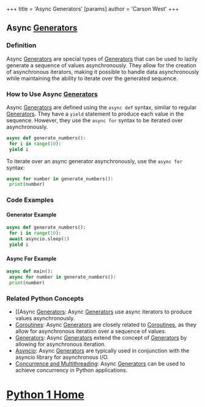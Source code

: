 +++
 title = 'Async Generators'
[params]
	author = 'Carson West'
+++
## Async [Generators](./../generators/)

### Definition

Async [Generators](./../generators/) are special types of [Generators](./../generators/) that can be used to lazily generate a sequence of values asynchronously. They allow for the creation of asynchronous iterators, making it possible to handle data asynchronously while maintaining the ability to iterate over the generated sequence.

### How to Use Async [Generators](./../generators/)

Async [Generators](./../generators/) are defined using the `async def` syntax, similar to regular [Generators](./../generators/). They have a `yield` statement to produce each value in the sequence. However, they use the `async for` syntax to be iterated over asynchronously.

```python
async def generate_numbers():
 for i in range(10):
 yield i
```

To iterate over an async generator asynchronously, use the `async for` syntax:

```python
async for number in generate_numbers():
 print(number)
```

### Code Examples

#### Generator Example

```python
async def generate_numbers():
 for i in range(10):
 await asyncio.sleep(1)
 yield i
```

#### Async For Example

```python
async def main():
 async for number in generate_numbers():
 print(number)
```

### Related Python Concepts

- [[Async [Generators](./../generators/): Async [Generators](./../generators/) use async iterators to produce values asynchronously.
- [Coroutines](./../coroutines/): Async [Generators](./../generators/) are closely related to [Coroutines](./../coroutines/), as they allow for asynchronous iteration over a sequence of values.
- [Generators](./../generators/): Async [Generators](./../generators/) extend the concept of [Generators](./../generators/) by allowing for asynchronous iteration.
- [Asyncio](./../asyncio/): Async [Generators](./../generators/) are typically used in conjunction with the asyncio library for asynchronous I/O.
- [Concurrence and Multithreading](./../concurrence-and-multithreading/): Async [Generators](./../generators/) can be used to achieve concurrency in Python applications.
# [Python 1 Home](./../python-1-home/)